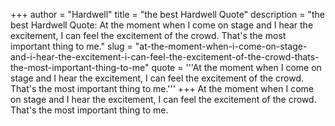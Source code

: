 +++
author = "Hardwell"
title = "the best Hardwell Quote"
description = "the best Hardwell Quote: At the moment when I come on stage and I hear the excitement, I can feel the excitement of the crowd. That's the most important thing to me."
slug = "at-the-moment-when-i-come-on-stage-and-i-hear-the-excitement-i-can-feel-the-excitement-of-the-crowd-thats-the-most-important-thing-to-me"
quote = '''At the moment when I come on stage and I hear the excitement, I can feel the excitement of the crowd. That's the most important thing to me.'''
+++
At the moment when I come on stage and I hear the excitement, I can feel the excitement of the crowd. That's the most important thing to me.
